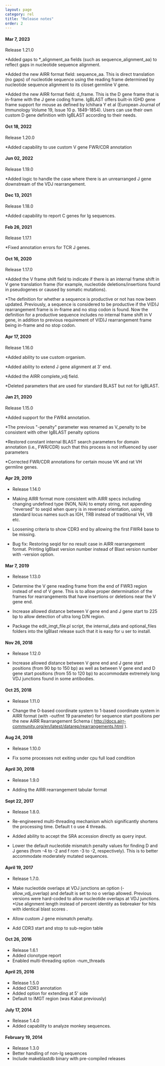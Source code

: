 ```yaml
---
layout: page
category: rel
title: "Release notes"
order: 2
---
```


#### Mar 7, 2023
Release 1.21.0

*Added gaps to *_alignment_aa fields (such as sequence_alignment_aa) to reflect gaps in nucleotide sequence alignment.

*Added the new AIRR format field: sequence_aa.  This is direct translation (no gaps) of nucleotide sequence using the reading frame determined by nucleotide sequence alignment to its closet germline V gene.

*Added the new AIRR format field: d_frame.  This is the D gene frame that is in-frame with the J gene coding frame.  IgBLAST offers built-in IGHD gene frame support for mouse as defined by Ichihara Y et al (European Journal of Immunology Volume 19, Issue 10 p. 1849-1854).  Users can use their own custom D gene definition with IgBLAST according to their needs.

#### Oct 18, 2022
Release 1.20.0

*Added capability to use custom V gene FWR/CDR annotation

#### Jun 02, 2022
Release 1.19.0

*Added logic to handle the case where there is an unrearranged J gene downstream of the VDJ rearrangement. 

#### Dec 13, 2021
Release 1.18.0

*Added capability to report C genes for Ig sequences.

#### Feb 26, 2021
Release 1.17.1

*Fixed annotation errors for TCR J genes.

#### Oct 16, 2020
Release 1.17.0

*Added the V frame shift field to indicate if there is an internal frame shift in V gene translation frame (for example, nucleotide deletions/insertions found in pseudogenes or caused by somatic mutations).

*The definition for whether a sequence is productive or not has now been updated.  Previously, a sequence is considered to be productive if the V(D)J rearrangement frame is in-frame and no stop codon is found.  Now the definition for a productive sequence includes no internal frame shift in V gene, in addition to previous requirement of V(D)J rearrangement frame being in-frame and no stop codon.

#### Apr 17, 2020
Release 1.16.0

*Added ability to use custom organism.  

*Added ability to extend J gene alignment at 3' end.

*Added the AIRR complete_vdj field.

*Deleted parameters that are used for standard BLAST but not for IgBLAST.

#### Jan 21, 2020
Release 1.15.0

*Added support for the FWR4 annotation.

*The previous "-penalty" parameter was renamed as V_penalty to be consistent with other IgBLAST penalty options

*Restored constant internal BLAST search parameters for domain annotation (i.e., FWR/CDR) such that this process is not influenced by user parameters

*Corrected FWR/CDR annotations for certain mouse VK and rat VH germline genes.

#### Apr 29, 2019
* Release 1.14.0

* Making AIRR format more consistent with AIRR specs including changing undefined type (NON, N/A) to empty string, not appending "reversed" to seqid when query is in reversed orientation, using standard locus names such as IGH, TRB instead of traditional VH, VB etc.

* Loosening criteria to show CDR3 end by allowing the first FWR4 base to be missing.

* Bug fix: Restoring seqid for no result case in AIRR rearrangement format.  Printing IgBlast version number instead of Blast version number with -version option.

#### Mar 7, 2019
* Release 1.13.0
* Determine the V gene reading frame from the end of FWR3 region instead of end of V gene.  This is to allow proper determination of the
 frames for rearrangements that have insertions or deletions near the V gene end.

* Increase allowed distance between V gene end and J gene start to 225 bp to allow detection of ultra long D/N region.

* Package the edit_imgt_file.pl script, the internal_data and optional_files folders into the IgBlast release such that it is easy for u
ser to install.

#### Nov 26, 2018
* Release 1.12.0

* Increase allowed distance between V gene end and J gene start positions (from 90 bp to 150 bp) as well as between V gene end and D gene start positions (from 55 to 120 bp) to accommodate extremely long VDJ junctions found in some antibodies. 

#### Oct 25, 2018

* Release 1.11.0

* Change the 0-based coordinate system to 1-based coordinate system in AIRR format (with -outfmt 19 parameter) for sequence start positions per the new AIRR Rearrangement Schema ( http://docs.airr-community.org/en/latest/datarep/rearrangements.html ).


#### Aug 24, 2018

* Release 1.10.0

* Fix some processes not exiting under cpu full load condition

#### April 30, 2018

* Release 1.9.0

* Adding the AIRR rearrangement tabular format	

#### Sept 22, 2017

* Release 1.8.0.

* Re-engineered multi-threading mechanism which significantly shortens the processing time. Default t
o use 4 threads.

* Added ability to accept the SRA accession directly as query input.

* Lower the default nucleotide mismatch penalty values for finding D and J genes (from -4 to -2 and f
rom -3 to -2, respectively). This is to better accommodate moderately mutated sequences. 

#### April 19, 2017

* Release 1.7.0.

* Make nucleotide overlaps at VDJ junctions an option (-allow_vdj_overlap) and default is set to no o
verlap allowed.  Previous versions were hard-coded to allow nucleotide overlaps at VDJ junctions.
*Use alignment length instead of percent identity as tiebreaker for hits with identical blast scores
.
* Allow custom J gene mismatch penalty.
* Add CDR3 start and stop to sub-region table

#### Oct 26, 2016

* Release 1.6.1
* Added clonotype report
* Enabled multi-threading option -num_threads

#### April 25, 2016

* Release 1.5.0
* Added CDR3 annotation 
* Added option for extending at 5' side
* Default to IMGT region (was Kabat previously)

#### July 17, 2014

* Release 1.4.0
* Added capability to analyze monkey sequences.

#### February 19, 2014

* Release 1.3.0
* Better handling of non-Ig sequences
* Include makeblastdb binary with pre-compiled releases
